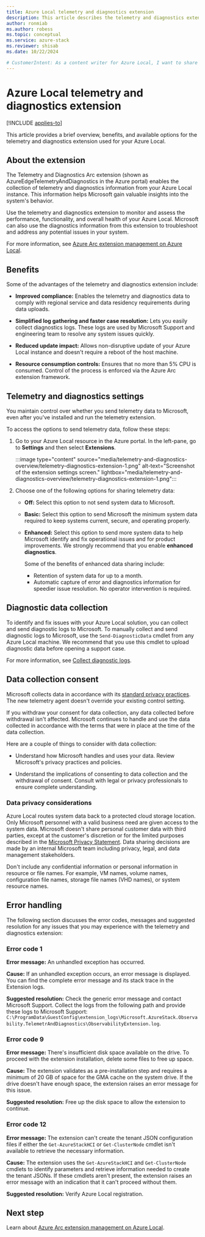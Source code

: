 ```yaml
---
title: Azure Local telemetry and diagnostics extension
description: This article describes the telemetry and diagnostics extension in Azure Local.
author: ronmiab
ms.author: robess
ms.topic: conceptual
ms.service: azure-stack
ms.reviewer: shisab
ms.date: 10/22/2024

# CustomerIntent: As a content writer for Azure Local, I want to share viable information on the telemetry and diagnostics extension that will help users understand the feature and ways they can benefit from using it.
---
```

# Azure Local telemetry and diagnostics extension

[!INCLUDE [applies-to](../includes/hci-applies-to-23h2-22h2.md)]

This article provides a brief overview, benefits, and available options for the telemetry and diagnostics extension used for your Azure Local.

## About the extension

The Telemetry and Diagnostics Arc extension (shown as AzureEdgeTelemetryAndDiagnostics in the Azure portal) enables the collection of telemetry and diagnostics information from your Azure Local instance. This information helps Microsoft gain valuable insights into the system's behavior.

Use the telemetry and diagnostics extension to monitor and assess the performance, functionality, and overall health of your Azure Local. Microsoft can also use the diagnostics information from this extension to troubleshoot and address any potential issues in your system.

For more information, see [Azure Arc extension management on Azure Local](../manage/arc-extension-management.md#azure-managed-extensions-in-azure-local).

## Benefits

Some of the advantages of the telemetry and diagnostics extension include:

- **Improved compliance:** Enables the telemetry and diagnostics data to comply with regional service and data residency requirements during data uploads.
  
- **Simplified log gathering and faster case resolution:** Lets you easily collect diagnostics logs. These logs are used by Microsoft Support and engineering team to resolve any system issues quickly.

- **Reduced update impact:** Allows non-disruptive update of your Azure Local instance and doesn't require a reboot of the host machine.

- **Resource consumption controls:** Ensures that no more than 5% CPU is consumed. Control of the process is enforced via the Azure Arc extension framework.

## Telemetry and diagnostics settings

You maintain control over whether you send telemetry data to Microsoft, even after you've installed and run the telemetry extension.

To access the options to send telemetry data, follow these steps:

1. Go to your Azure Local resource in the Azure portal. In the left-pane, go to **Settings** and then select **Extensions**.

   :::image type="content" source="media/telemetry-and-diagnostics-overview/telemetry-diagnostics-extension-1.png" alt-text="Screenshot of the extension settings screen." lightbox="media/telemetry-and-diagnostics-overview/telemetry-diagnostics-extension-1.png":::

2. Choose one of the following options for sharing telemetry data:

   - **Off:** Select this option to not send system data to Microsoft.

   - **Basic:** Select this option to send Microsoft the minimum system data required to keep systems current, secure, and operating properly.

   - **Enhanced:** Select this option to send more system data to help Microsoft identify and fix operational issues and for product improvements. We strongly recommend that you enable **enhanced diagnostics**.

     Some of the benefits of enhanced data sharing include:

     - Retention of system data for up to a month.
     - Automatic capture of error and diagnostics information for speedier issue resolution. No operator intervention is required.

## Diagnostic data collection

To identify and fix issues with your Azure Local solution, you can collect and send diagnostic logs to Microsoft. To manually collect and send diagnostic logs to Microsoft, use the `Send-DiagnosticData` cmdlet from any Azure Local machine. We recommend that you use this cmdlet to upload diagnostic data before opening a support case.

For more information, see [Collect diagnostic logs](../manage/collect-logs.md).

## Data collection consent

Microsoft collects data in accordance with its [standard privacy practices](https://privacy.microsoft.com/). The new telemetry agent doesn't override your existing control setting.

If you withdraw your consent for data collection, any data collected before withdrawal isn't affected. Microsoft continues to handle and use the data collected in accordance with the terms that were in place at the time of the data collection.

Here are a couple of things to consider with data collection:

- Understand how Microsoft handles and uses your data. Review Microsoft's privacy practices and policies.

- Understand the implications of consenting to data collection and the withdrawal of consent. Consult with legal or privacy professionals to ensure complete understanding.

### Data privacy considerations

Azure Local routes system data back to a protected cloud storage location. Only Microsoft personnel with a valid business need are given access to the system data. Microsoft doesn't share personal customer data with third parties, except at the customer's discretion or for the limited purposes described in the [Microsoft Privacy Statement](https://privacy.microsoft.com/privacystatement). Data sharing decisions are made by an internal Microsoft team including privacy, legal, and data management stakeholders.

Don't include any confidential information or personal information in resource or file names. For example, VM names, volume names, configuration file names, storage file names (VHD names), or system resource names.

## Error handling

The following section discusses the error codes, messages and suggested resolution for any issues that you may experience with the telemetry and diagnostics extension:

### Error code 1

**Error message:** An unhandled exception has occurred.

**Cause:** If an unhandled exception occurs, an error message is displayed. You can find the complete error message and its stack trace in the Extension logs.

**Suggested resolution:** Check the generic error message and contact Microsoft Support. Collect the logs from the following path and provide these logs to Microsoft Support:
`C:\ProgramData\GuestConfig\extension_logs\Microsoft.AzureStack.Observability.TelemetrAndDiagnostics\ObservabilityExtension.log`.

### Error code 9

**Error message:** There's insufficient disk space available on the drive. To proceed with the extension installation, delete some files to free up space.

**Cause:** The extension validates as a pre-installation step and requires a minimum of 20 GB of space for the GMA cache on the system drive. If the drive doesn't have enough space, the extension raises an error message for this issue.

**Suggested resolution:** Free up the disk space to allow the extension to continue.

### Error code 12

**Error message:** The extension can't create the tenant JSON configuration files if either the `Get-AzureStackHCI` or `Get-ClusterNode` cmdlet isn't available to retrieve the necessary information.

**Cause:** The extension uses the `Get-AzureStackHCI` and `Get-ClusterNode` cmdlets to identify parameters and retrieve information needed to create the tenant JSONs. If these cmdlets aren't present, the extension raises an error message with an indication that it can't proceed without them.

**Suggested resolution:** Verify Azure Local registration.

## Next step

Learn about [Azure Arc extension management on Azure Local](../manage/arc-extension-management.md).
